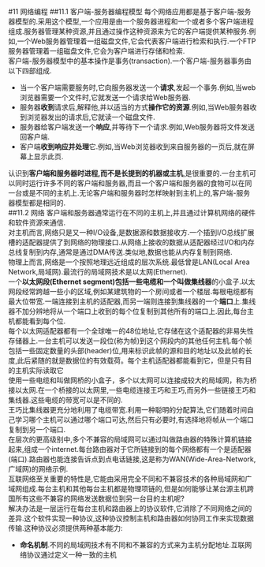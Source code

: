 #11 网络编程
##11.1 客户端-服务器编程模型
 每个网络应用都是基于客户端-服务器模型的.采用这个模型,一个应用是由一个服务器进程和一个或者多个客户端进程组成.服务器管理某种资源,并且通过操作这种资源来为它的客户端提供某种服务.例如,一个Web服务器管理着一组磁盘文件,它会代表客户端进行检索和执行.一个FTP服务器管理着一组磁盘文件,它会为客户端进行存储和检索.  
 客户端-服务器模型中的基本操作是事务(transaction).一个客户端-服务器事务由以下四部组成.  
 + 当一个客户端需要服务时,它向服务器发送一个**请求**,发起一个事务.例如,当web浏览器需要一个文件时,它就发送一个请求给Web服务器.  
 + 服务器**收到**请求后,解释他,并以适当的方式**操作它的资源**.例如,当Web服务器收到浏览器发出的请求后,它就读一个磁盘文件.  
 + 服务器给客户端发送一个**响应**,并等待下一个请求.例如,Web服务器将文件发送回客户端.  
 + 客户端**收到响应并处理**它.例如,当Web浏览器收到来自服务器的一页后,就在屏幕上显示此页.  
  
  
认识到**客户端和服务器时进程,而不是长提到的机器或主机**,是很重要的.一台主机可以同时运行许多不同的客户端和服务器,而且一个客户端和服务器的食物可以在同一台或是不同的主机上.无论客户端和服务器时怎样映射到主机上的,客户端-服务器模型都是相同的.  
##11.2 网络
 客户端和服务器通常运行在不同的主机上,并且通过计算机网络的硬件和软件资源来通信.  
 对主机而言,网络只是又一种I/O设备,是数据源和数据接收方.一个插到I/O总线扩展槽的适配器提供了到网络的物理接口.从网络上接收的数据从适配器经过I/O和内存总线复制到内存,通常是通过DMA传送.类似地,数据也能从内存复制到网络.  
 物理上而言,网络是一个按照地理远近组成的层次系统.最低曾是LAN(Local Area Network,局域网).最流行的局域网技术是以太网(Ethernet).  
 一个**以太网段(Ethernet segment)**包括一些电缆和一个叫做**集线器**的小盒子.以太网段经常跨越一些小的区域,例如某建筑物的一个房间或者一个楼层.每根电缆都有最大位带宽.一端连接到主机的适配器,而另一端则连接到集线器的一个**端口**上.集线器不加分辨地将从一个端口上收到的每个位复制到其他所有的端口上.因此,每台主机都能看到每个位.  
 每个以太网适配器都有一个全球唯一的48位地址,它存储在这个适配器的非易失性存储器上.一台主机可以发送一段位(称为帧)到这个网段内的其他任何主机.每个帧包括一些固定数量的头部(header)位,用来标识此帧的源和目的地址以及此帧的长度,此后紧随的就是数据位的有效载荷。每个主机适配器都能看到它，但是只有目的主机实际读取它  
 使用一些电缆和叫做网桥的小盒子，多个以太网可以连接成较大的局域网，称为桥接以太网.在一个桥接的以太网里,一些电缆连接王巧和王巧,而另外一些链接王巧和集线器.这些电缆的带宽可以是不同的.  
 王巧比集线器更充分地利用了电缆带宽.利用一种聪明的分配算法,它们随着时间自己学习哪个主机可以通过哪个端口可达,然后只有必要时,有选择地将帧从一个端口复制到另一个端口.  
 在层次的更高级别中,多个不兼容的局域网可以通过叫做路由器的特殊计算机链接起来,组成一个internet.每台路由器对于它所链接到的每个网络都有一个是适配器(端口).路由器也能连接告诉点到点电话链接,这是称为WAN(Wide-Area-Network,广域网)的网络示例.  
 互联网络至关重要的特性是,它能由采用完全不同和不兼容技术的各种局域网和广域网组成.每台主机和其他每台主机都是物理项链的,但是如何能够让某台源主机跨国所有这些不兼容的网络发送数据位到另一台目的主机呢?  
 解决办法是一层运行在每台主机和路由器上的协议软件,它消除了不同网络之间的差异.这个软件实现一种协议,这种协议控制主机和路由器如何协同工作来实现数据传输.这种协议必须提供两种基本能力:  
 + **命名机制**.不同的局域网技术有不同和不兼容的方式来为主机分配地址.互联网络协议通过定义一种一致的主机 
